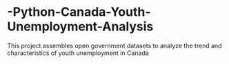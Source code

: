 # -Python-Canada-Youth-Unemployment-Analysis
This project assembles open government datasets to analyze the trend and characteristics of youth unemployment in Canada
